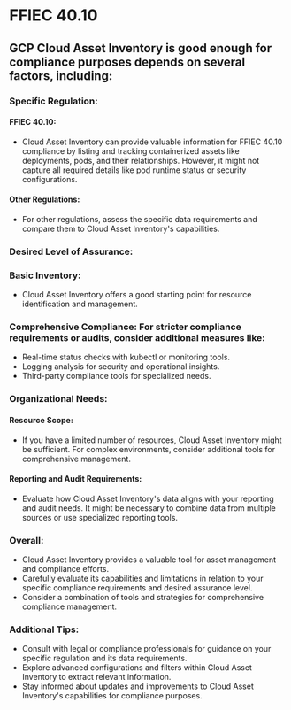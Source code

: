 # FFIEC 40.10

## GCP Cloud Asset Inventory is good enough for compliance purposes depends on several factors, including:

### Specific Regulation:

#### FFIEC 40.10: 
- Cloud Asset Inventory can provide valuable information for FFIEC 40.10 compliance by listing and tracking containerized assets like deployments, pods, and their relationships. However, it might not capture all required details like pod runtime status or security configurations.
 
#### Other Regulations: 
- For other regulations, assess the specific data requirements and compare them to Cloud Asset Inventory's capabilities.

### Desired Level of Assurance:

### Basic Inventory: 
- Cloud Asset Inventory offers a good starting point for resource identification and management.

### Comprehensive Compliance: For stricter compliance requirements or audits, consider additional measures like:
- Real-time status checks with kubectl or monitoring tools.
- Logging analysis for security and operational insights.
- Third-party compliance tools for specialized needs.

### Organizational Needs:

#### Resource Scope: 
- If you have a limited number of resources, Cloud Asset Inventory might be sufficient. For complex environments, consider additional tools for comprehensive management.
  
#### Reporting and Audit Requirements: 
- Evaluate how Cloud Asset Inventory's data aligns with your reporting and audit needs. It might be necessary to combine data from multiple sources or use specialized reporting tools.

### Overall:
- Cloud Asset Inventory provides a valuable tool for asset management and compliance efforts.
- Carefully evaluate its capabilities and limitations in relation to your specific compliance requirements and desired assurance level.
- Consider a combination of tools and strategies for comprehensive compliance management.

### Additional Tips:
- Consult with legal or compliance professionals for guidance on your specific regulation and its data requirements.
- Explore advanced configurations and filters within Cloud Asset Inventory to extract relevant information.
- Stay informed about updates and improvements to Cloud Asset Inventory's capabilities for compliance purposes.

